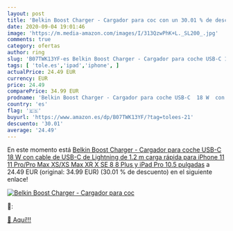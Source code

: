 ```yaml
---
layout: post
title: 'Belkin Boost Charger - Cargador para coc con un 30.01 % de descuento'
date: 2020-09-04 19:01:46
image: 'https://m.media-amazon.com/images/I/313QzwPhK+L._SL200_.jpg'
comments: true
category: ofertas
author: ring
slug: 'B07TWK13YF-es Belkin Boost Charger - Cargador para coche USB-C 18 W con...'
tags: [ 'tole.es','ipad','iphone', ]
actualPrice: 24.49 EUR
currency: EUR
price: 24.49
comparePrice: 34.99 EUR
prodname: 'Belkin Boost Charger - Cargador para coche USB-C  18 W  con cable de USB-C de Lightning de 1.2 m  carga rápida para iPhone 11  11 Pro/Pro Max  XS/XS Max  XR  X  SE  8  8 Plus y iPad Pro  10.5 pulgadas'
country: 'es'
flag: '🇪🇸'
buyurl: 'https://www.amazon.es/dp/B07TWK13YF/?tag=tolees-21'
descuento: '30.01'
average: '24.49'
---
```


En este momento está [Belkin Boost Charger - Cargador para coche USB-C  18 W  con cable de USB-C de Lightning de 1.2 m  carga rápida para iPhone 11  11 Pro/Pro Max  XS/XS Max  XR  X  SE  8  8 Plus y iPad Pro  10.5 pulgadas](https://www.amazon.es/dp/B07TWK13YF/?tag=tolees-21) a 24.49 EUR (original: 34.99 EUR) (30.01 %  de descuento) en el siguiente enlace!

[![Belkin Boost Charger - Cargador para coc](https://m.media-amazon.com/images/I/313QzwPhK+L._SL200_.jpg)](https://www.amazon.es/dp/B07TWK13YF/?tag=tolees-21)

🔎:


[🛒 Aquí!!!](https://www.amazon.es/dp/B07TWK13YF/?tag=tolees-21)
